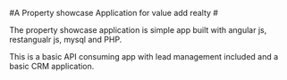 #A Property showcase Application for value add realty #

The property showcase application is simple app built with angular js, restangualr js, mysql and PHP.

This is a basic API consuming app with lead management included and a basic CRM application.